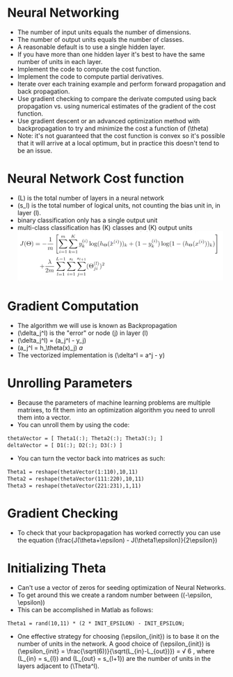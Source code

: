 # Neural Networking
- The number of input units equals the number of dimensions.
- The number of output units equals the number of classes.
- A reasonable default is to use a single hidden layer.
- If you have more than one hidden layer it's best to have the same number of units in each layer.
- Implement the code to compute the cost function.
- Implement the code to compute partial derivatives.
- Iterate over each training example and perform forward propagation and back propagation.
- Use gradient checking to compare the derivate computed using back propagation vs. using numerical estimates of the gradient of the cost function.
- Use gradient descent or an advanced optimization method with backpropagation to try and minimize the cost a function of \(\theta\)
- Note: it's not guaranteed that the cost function is convex so it's possible that it will arrive at a local optimum, but in practice this doesn't tend to be an issue.

# Neural Network Cost function
 - \(L\) is the total number of layers in a neural network
 - \(s_l\) is the total number of logical units, not counting the bias unit in, in layer \(l\).
 - binary classification only has a single output unit
 - multi-class classification has \(K\) classes and \(K\) output units
![](assets/week_5_notes-26a5f.png)

# Gradient Computation
- The algorithm we will use is known as Backpropagation
- \(\delta_j^l\) is the "error" or node \(j\) in layer \(l\)
- \(\delta_j^l\) = \(a_j^l - y_j\)
- \(a_j^l = h_\theta(x)_j\)
_a_
- The vectorized implementation is \(\delta^l = a^j - y\)

# Unrolling Parameters
- Because the parameters of machine learning problems are multiple matrixes, to fit them into an optimization algorithm you need to unroll them into a vector.
- You can unroll them by using the code:
```
thetaVector = [ Theta1(:); Theta2(:); Theta3(:); ]
deltaVector = [ D1(:); D2(:); D3(:) ]
```
- You can turn the vector back into matrices as such:
```
Theta1 = reshape(thetaVector(1:110),10,11)
Theta2 = reshape(thetaVector(111:220),10,11)
Theta3 = reshape(thetaVector(221:231),1,11)
```

# Gradient Checking
- To check that your backpropagation has worked correctly you can use the equation \(\frac{J(\theta+\epsilon) - J(\theta1\epsilon)}{2\epsilon}\)

# Initializing Theta
- Can't use a vector of zeros for seeding optimization of Neural Networks.
- To get around this we create a random number between (\(-\epsilon, \epsilon)\)
- This can be accomplished in Matlab as follows:
```
Theta1 = rand(10,11) * (2 * INIT_EPSILON) - INIT_EPSILON;
```
- One effective strategy for choosing \(\epsilon_{init}\)  is to base it on the number of units in the network. A good choice of \(\epsilon_{init}\) is \(\epsilon_{init} = \frac{\sqrt(6))}{\sqrt(L_{in}-L_{out})}\) = √ 6 , where \(L_{in} = s_{l}\) and \(L_{out} = s_{l+1}\) are the number of units in the layers adjacent to \(\Theta^l\).
